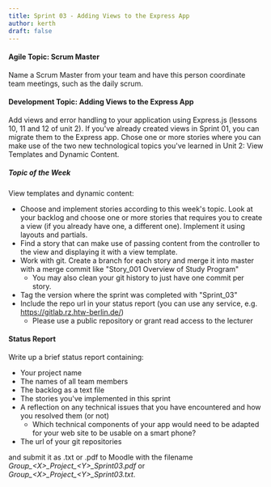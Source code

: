 ```yaml
---
title: Sprint 03 - Adding Views to the Express App
author: kerth
draft: false
---
```


#### Agile Topic: Scrum Master

Name a Scrum Master from your team and have this person coordinate team meetings, such as the daily scrum.

#### Development Topic: Adding Views to the Express App

Add views and error handling to your application using Express.js (lessons 10, 11 and 12 of unit 2). If you've already
created views in Sprint 01, you can migrate them to the Express app. Chose one or more stories where you can make use of
the two new technological topics you've learned in Unit 2: View Templates and Dynamic Content.

##### Topic of the Week

View templates and dynamic content:

- Choose and implement stories according to this week's topic. Look at your backlog and choose one or more stories
  that requires you to create a view (if you already have one, a different one). Implement it using layouts and partials.
- Find a story that can make use of passing content from the controller to the view and displaying it with a view template.
- Work with git. Create a branch for each story and merge it into master with a merge commit like "Story_001 Overview of Study Program"
  - You may also clean your git history to just have one commit per story.
- Tag the version where the sprint was completed with "Sprint_03"
- Include the repo url in your status report (you can use any service, e.g. https://gitlab.rz.htw-berlin.de/)
  - Please use a public repository or grant read access to the lecturer

#### Status Report

Write up a brief status report containing:

- Your project name
- The names of all team members
- The backlog as a text file
- The stories you've implemented in this sprint
- A reflection on any technical issues that you have encountered and how you resolved them (or not)
  - Which technical components of your app would need to be adapted for your web site to be usable on a smart phone?
- The url of your git repositories

and submit it as .txt or .pdf to Moodle with the filename _Group\_\<X\>\_Project\_\<Y\>\_Sprint03.pdf_ or
_Group\_\<X\>\_Project\_\<Y\>\_Sprint03.txt_.
